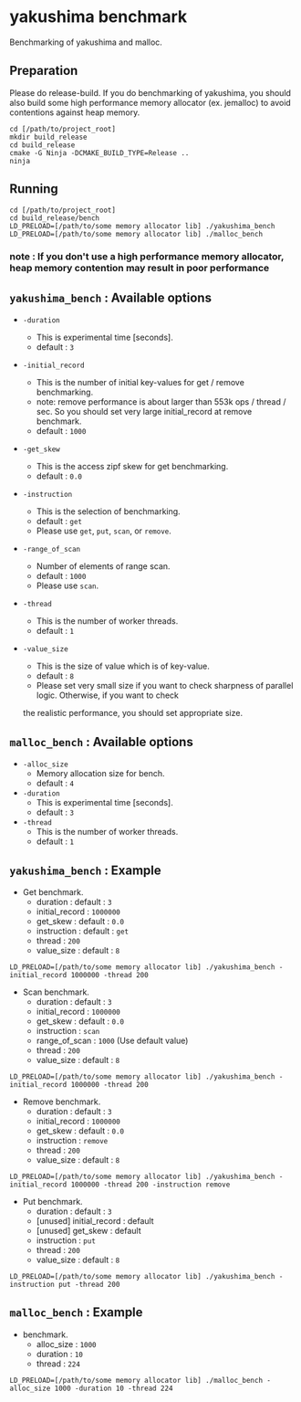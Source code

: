 # yakushima benchmark

Benchmarking of yakushima and malloc.

## Preparation

Please do release-build.
If you do benchmarking of yakushima,
you should also build some high performance memory allocator (ex. jemalloc) to avoid contentions against heap memory.

``` shell
cd [/path/to/project_root]
mkdir build_release
cd build_release
cmake -G Ninja -DCMAKE_BUILD_TYPE=Release ..
ninja
```

## Running

``` shell
cd [/path/to/project_root]
cd build_release/bench
LD_PRELOAD=[/path/to/some memory allocator lib] ./yakushima_bench
LD_PRELOAD=[/path/to/some memory allocator lib] ./malloc_bench
```

### note : If you don't use a high performance memory allocator, heap memory contention may result in poor performance

## `yakushima_bench` : Available options

* `-duration`
  + This is experimental time [seconds].
  + default : `3`
* `-initial_record`
  + This is the number of initial key-values for get / remove benchmarking.
  + note: remove performance is about larger than 553k ops / thread / sec. So
  you should set very large initial_record at remove benchmark.
  + default : `1000`
* `-get_skew`
  + This is the access zipf skew for get benchmarking.
  + default : `0.0`
* `-instruction`
  + This is the selection of benchmarking.
  + default : `get`
  + Please use `get`, `put`, `scan`, or `remove`.
* `-range_of_scan`
  + Number of elements of range scan.
  + default : `1000`
  + Please use `scan`.
* `-thread`
  + This is the number of worker threads.
  + default : `1`
* `-value_size`
  + This is the size of value which is of key-value.
  + default : `8`
  + Please set very small size if you want to check sharpness of parallel logic. Otherwise, if you want to check

  the realistic performance, you should set appropriate size.

## `malloc_bench` : Available options

* `-alloc_size`
  + Memory allocation size for bench.
  + default : `4`
* `-duration`
  + This is experimental time [seconds].
  + default : `3`
* `-thread`
  + This is the number of worker threads.
  + default : `1`

## `yakushima_bench` : Example

* Get benchmark.
  + duration : default : `3`
  + initial_record : `1000000`
  + get_skew : default : `0.0`
  + instruction : default : `get`
  + thread : `200`
  + value_size : default : `8`

```  shell
LD_PRELOAD=[/path/to/some memory allocator lib] ./yakushima_bench -initial_record 1000000 -thread 200
```

* Scan benchmark.
  + duration : default : `3`
  + initial_record : `1000000`
  + get_skew : default : `0.0`
  + instruction : `scan`
  + range_of_scan : `1000` (Use default value)
  + thread : `200`
  + value_size : default : `8`

```  shell
LD_PRELOAD=[/path/to/some memory allocator lib] ./yakushima_bench -initial_record 1000000 -thread 200
```

* Remove benchmark.
  + duration : default : `3`
  + initial_record : `1000000`
  + get_skew : default : `0.0`
  + instruction : `remove`
  + thread : `200`
  + value_size : default : `8`

```  shell
LD_PRELOAD=[/path/to/some memory allocator lib] ./yakushima_bench -initial_record 1000000 -thread 200 -instruction remove
```

* Put benchmark.
  + duration : default : `3`
  + [unused] initial_record : default
  + [unused] get_skew : default
  + instruction : `put`
  + thread : `200`
  + value_size : default : `8`

``` shell
LD_PRELOAD=[/path/to/some memory allocator lib] ./yakushima_bench -instruction put -thread 200
```

## `malloc_bench` : Example

* benchmark.
  + alloc_size : `1000`
  + duration : `10`
  + thread : `224`

``` shell
LD_PRELOAD=[/path/to/some memory allocator lib] ./malloc_bench -alloc_size 1000 -duration 10 -thread 224
```
